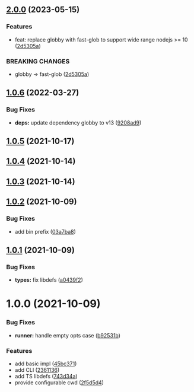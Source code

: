 ## [2.0.0](https://github.com/antongolub/glob-runner/compare/v1.0.6...v2.0.0) (2023-05-15)

### Features
* feat: replace globby with fast-glob to support wide range nodejs >= 10 ([2d5305a](https://github.com/antongolub/glob-runner/commit/2d5305a3c0be779f5296c8db84b8b56106e0f93a))

### BREAKING CHANGES
* globby → fast-glob ([2d5305a](https://github.com/antongolub/glob-runner/commit/2d5305a3c0be779f5296c8db84b8b56106e0f93a))

## [1.0.6](https://github.com/antongolub/glob-runner/compare/v1.0.5...v1.0.6) (2022-03-27)


### Bug Fixes

* **deps:** update dependency globby to v13 ([9208ad9](https://github.com/antongolub/glob-runner/commit/9208ad9d82ad7f233d8dc6df07282f53601d9c40))

## [1.0.5](https://github.com/antongolub/glob-runner/compare/v1.0.4...v1.0.5) (2021-10-17)

## [1.0.4](https://github.com/antongolub/glob-runner/compare/v1.0.3...v1.0.4) (2021-10-14)

## [1.0.3](https://github.com/antongolub/glob-runner/compare/v1.0.2...v1.0.3) (2021-10-14)

## [1.0.2](https://github.com/antongolub/glob-runner/compare/v1.0.1...v1.0.2) (2021-10-09)


### Bug Fixes

* add bin prefix ([03a7ba8](https://github.com/antongolub/glob-runner/commit/03a7ba84811e0f529b36db4cb3fc867a999ab288))

## [1.0.1](https://github.com/antongolub/glob-runner/compare/v1.0.0...v1.0.1) (2021-10-09)


### Bug Fixes

* **types:** fix libdefs ([a0439f2](https://github.com/antongolub/glob-runner/commit/a0439f2141d81ad78e74a9671b00ed27a86a6126))

# 1.0.0 (2021-10-09)


### Bug Fixes

* **runner:** handle empty opts case ([b92531b](https://github.com/antongolub/glob-runner/commit/b92531b0929097de1a900e00379a96af70a1d16d))


### Features

* add basic impl ([45bc371](https://github.com/antongolub/glob-runner/commit/45bc371844eee5e2787c34346f833330e6b45f52))
* add CLI ([2361136](https://github.com/antongolub/glob-runner/commit/2361136586687e96965da08bfbbc272fbf363d09))
* add TS libdefs ([743d34a](https://github.com/antongolub/glob-runner/commit/743d34a28244ddee86d319c16ad03b2b774f5021))
* provide configurable cwd ([2f5d5d4](https://github.com/antongolub/glob-runner/commit/2f5d5d4c03ce7cfbc9a71f3382e0f9d6d71f5319))
